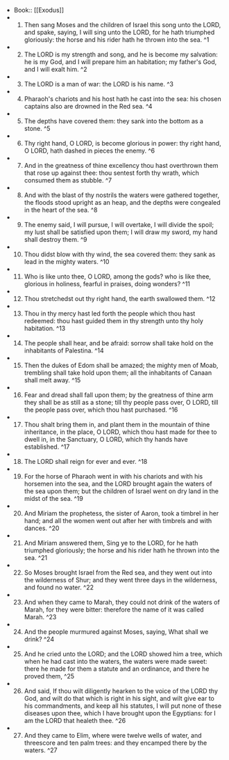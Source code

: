- Book:: [[Exodus]]
- 1. Then sang Moses and the children of Israel this song unto the LORD, and spake, saying, I will sing unto the LORD, for he hath triumphed gloriously: the horse and his rider hath he thrown into the sea. ^1
- 2. The LORD is my strength and song, and he is become my salvation: he is my God, and I will prepare him an habitation; my father's God, and I will exalt him. ^2
- 3. The LORD is a man of war: the LORD is his name. ^3
- 4. Pharaoh's chariots and his host hath he cast into the sea: his chosen captains also are drowned in the Red sea. ^4
- 5. The depths have covered them: they sank into the bottom as a stone. ^5
- 6. Thy right hand, O LORD, is become glorious in power: thy right hand, O LORD, hath dashed in pieces the enemy. ^6
- 7. And in the greatness of thine excellency thou hast overthrown them that rose up against thee: thou sentest forth thy wrath, which consumed them as stubble. ^7
- 8. And with the blast of thy nostrils the waters were gathered together, the floods stood upright as an heap, and the depths were congealed in the heart of the sea. ^8
- 9. The enemy said, I will pursue, I will overtake, I will divide the spoil; my lust shall be satisfied upon them; I will draw my sword, my hand shall destroy them. ^9
- 10. Thou didst blow with thy wind, the sea covered them: they sank as lead in the mighty waters. ^10
- 11. Who is like unto thee, O LORD, among the gods? who is like thee, glorious in holiness, fearful in praises, doing wonders? ^11
- 12. Thou stretchedst out thy right hand, the earth swallowed them. ^12
- 13. Thou in thy mercy hast led forth the people which thou hast redeemed: thou hast guided them in thy strength unto thy holy habitation. ^13
- 14. The people shall hear, and be afraid: sorrow shall take hold on the inhabitants of Palestina. ^14
- 15. Then the dukes of Edom shall be amazed; the mighty men of Moab, trembling shall take hold upon them; all the inhabitants of Canaan shall melt away. ^15
- 16. Fear and dread shall fall upon them; by the greatness of thine arm they shall be as still as a stone; till thy people pass over, O LORD, till the people pass over, which thou hast purchased. ^16
- 17. Thou shalt bring them in, and plant them in the mountain of thine inheritance, in the place, O LORD, which thou hast made for thee to dwell in, in the Sanctuary, O LORD, which thy hands have established. ^17
- 18. The LORD shall reign for ever and ever. ^18
- 19. For the horse of Pharaoh went in with his chariots and with his horsemen into the sea, and the LORD brought again the waters of the sea upon them; but the children of Israel went on dry land in the midst of the sea. ^19
- 20. And Miriam the prophetess, the sister of Aaron, took a timbrel in her hand; and all the women went out after her with timbrels and with dances. ^20
- 21. And Miriam answered them, Sing ye to the LORD, for he hath triumphed gloriously; the horse and his rider hath he thrown into the sea. ^21
- 22. So Moses brought Israel from the Red sea, and they went out into the wilderness of Shur; and they went three days in the wilderness, and found no water. ^22
- 23. And when they came to Marah, they could not drink of the waters of Marah, for they were bitter: therefore the name of it was called Marah. ^23
- 24. And the people murmured against Moses, saying, What shall we drink? ^24
- 25. And he cried unto the LORD; and the LORD showed him a tree, which when he had cast into the waters, the waters were made sweet: there he made for them a statute and an ordinance, and there he proved them, ^25
- 26. And said, If thou wilt diligently hearken to the voice of the LORD thy God, and wilt do that which is right in his sight, and wilt give ear to his commandments, and keep all his statutes, I will put none of these diseases upon thee, which I have brought upon the Egyptians: for I am the LORD that healeth thee. ^26
- 27. And they came to Elim, where were twelve wells of water, and threescore and ten palm trees: and they encamped there by the waters. ^27
